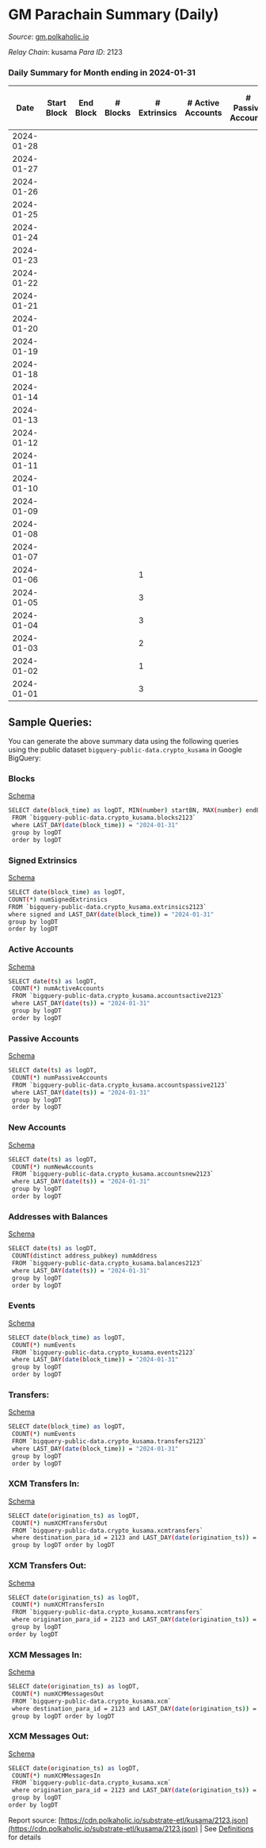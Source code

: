 # GM Parachain Summary (Daily)

_Source_: [gm.polkaholic.io](https://gm.polkaholic.io)

*Relay Chain*: kusama
*Para ID*: 2123



### Daily Summary for Month ending in 2024-01-31


| Date    | Start Block | End Block | # Blocks | # Extrinsics | # Active Accounts | # Passive Accounts | # New Accounts | # Addresses | # Events  | # Transfers ($USD) | # XCM Transfers In ($USD) | # XCM Transfers Out ($USD) | # XCM In | # XCM Out | Issues |
|---------|-------------|-----------|----------|--------------|-------------------|--------------------|----------------|-------------|-----------|--------------------|---------------------------|----------------------------|----------|-----------|--------|
| 2024-01-28 |  |  |  |  |  |  |  |  |  |   |   |   |  |  |  |
| 2024-01-27 |  |  |  |  |  |  |  | 1,380 |  |   |   |   |  |  |  |
| 2024-01-26 |  |  |  |  |  |  |  | 1,370 |  |   |   |   |  |  |  |
| 2024-01-25 |  |  |  |  |  |  |  | 1,370 |  |   |   |   |  |  |  |
| 2024-01-24 |  |  |  |  |  |  |  | 1,370 |  |   |   |   |  |  |  |
| 2024-01-23 |  |  |  |  |  |  |  | 1,369 |  |   |   |   |  |  |  |
| 2024-01-22 |  |  |  |  |  |  |  | 1,369 |  |   |   |   |  |  |  |
| 2024-01-21 |  |  |  |  |  |  |  | 1,369 |  |   |   |   |  |  |  |
| 2024-01-20 |  |  |  |  |  |  |  | 1,368 |  |   |   |   |  |  |  |
| 2024-01-19 |  |  |  |  |  |  |  | 1,368 |  |   |   |   |  |  |  |
| 2024-01-18 |  |  |  |  |  |  |  | 1,368 |  |   |   |   |  |  |  |
| 2024-01-14 |  |  |  |  |  |  |  |  |  |   |   |   |  |  |  |
| 2024-01-13 |  |  |  |  |  |  |  | 1,368 |  |   |   |   |  |  |  |
| 2024-01-12 |  |  |  |  |  |  |  | 1,366 |  |   |   |   |  |  |  |
| 2024-01-11 |  |  |  |  |  |  |  | 1,366 |  |   |   |   |  |  |  |
| 2024-01-10 |  |  |  |  |  |  |  | 1,366 |  |   |   |   |  |  |  |
| 2024-01-09 |  |  |  |  |  |  |  | 1,366 |  |   |   | 4  |  | 4 |  |
| 2024-01-08 |  |  |  |  |  |  |  | 1,366 |  |   |   | 1  |  | 1 |  |
| 2024-01-07 |  |  |  |  |  |  |  | 1,365 |  |   |   |   |  |  |  |
| 2024-01-06 |  |  |  | 1 |  |  |  | 1,365 | 1,008 |   |   |   |  | 2 |  |
| 2024-01-05 |  |  |  | 3 |  |  |  | 1,365 | 9,045 | 63  |   |   |  |  |  |
| 2024-01-04 |  |  |  | 3 |  |  |  | 1,365 | 6,268 | 30  |   |   |  |  |  |
| 2024-01-03 |  |  |  | 2 |  |  |  | 1,365 | 6,290 | 65  |   |   |  |  |  |
| 2024-01-02 |  |  |  | 1 |  |  |  | 1,365 | 6,249 | 30  |   |   |  |  |  |
| 2024-01-01 |  |  |  | 3 |  |  |  | 1,365 | 6,815 | 113  |   |   |  |  |  |

## Sample Queries:
You can generate the above summary data using the following queries using the public dataset `bigquery-public-data.crypto_kusama` in Google BigQuery:


### Blocks 

[Schema](https://github.com/colorfulnotion/substrate-etl/blob/main/schema/blocks.json)

```bash
SELECT date(block_time) as logDT, MIN(number) startBN, MAX(number) endBN, COUNT(*) numBlocks 
 FROM `bigquery-public-data.crypto_kusama.blocks2123`  
 where LAST_DAY(date(block_time)) = "2024-01-31" 
 group by logDT 
 order by logDT
```

### Signed Extrinsics 

[Schema](https://github.com/colorfulnotion/substrate-etl/blob/main/schema/extrinsics.json)

```bash
SELECT date(block_time) as logDT, 
COUNT(*) numSignedExtrinsics 
FROM `bigquery-public-data.crypto_kusama.extrinsics2123`  
where signed and LAST_DAY(date(block_time)) = "2024-01-31" 
group by logDT 
order by logDT
```

### Active Accounts 

[Schema](https://github.com/colorfulnotion/substrate-etl/blob/main/schema/accountsactive.json)

```bash
SELECT date(ts) as logDT, 
 COUNT(*) numActiveAccounts 
 FROM `bigquery-public-data.crypto_kusama.accountsactive2123` 
 where LAST_DAY(date(ts)) = "2024-01-31" 
 group by logDT 
 order by logDT
```

### Passive Accounts 

[Schema](https://github.com/colorfulnotion/substrate-etl/blob/main/schema/accountspassive.json)

```bash
SELECT date(ts) as logDT, 
 COUNT(*) numPassiveAccounts 
 FROM `bigquery-public-data.crypto_kusama.accountspassive2123` 
 where LAST_DAY(date(ts)) = "2024-01-31" 
 group by logDT 
 order by logDT
```

### New Accounts 

[Schema](https://github.com/colorfulnotion/substrate-etl/blob/main/schema/accountsnew.json)

```bash
SELECT date(ts) as logDT, 
 COUNT(*) numNewAccounts 
 FROM `bigquery-public-data.crypto_kusama.accountsnew2123` 
 where LAST_DAY(date(ts)) = "2024-01-31" 
 group by logDT
 order by logDT
```

### Addresses with Balances 

[Schema](https://github.com/colorfulnotion/substrate-etl/blob/main/schema/balances.json)

```bash
SELECT date(ts) as logDT,
 COUNT(distinct address_pubkey) numAddress 
 FROM `bigquery-public-data.crypto_kusama.balances2123` 
 where LAST_DAY(date(ts)) = "2024-01-31" 
 group by logDT 
 order by logDT
```

### Events 

[Schema](https://github.com/colorfulnotion/substrate-etl/blob/main/schema/events.json)

```bash
SELECT date(block_time) as logDT, 
 COUNT(*) numEvents 
 FROM `bigquery-public-data.crypto_kusama.events2123` 
 where LAST_DAY(date(block_time)) = "2024-01-31" 
 group by logDT 
 order by logDT
```

### Transfers:

[Schema](https://github.com/colorfulnotion/substrate-etl/blob/main/schema/transfers.json)

```bash
SELECT date(block_time) as logDT, 
 COUNT(*) numEvents 
 FROM `bigquery-public-data.crypto_kusama.transfers2123` 
 where LAST_DAY(date(block_time)) = "2024-01-31" 
 group by logDT 
 order by logDT
```

### XCM Transfers In: 

[Schema](https://github.com/colorfulnotion/substrate-etl/blob/main/schema/xcmtransfers.json)

```bash
SELECT date(origination_ts) as logDT, 
 COUNT(*) numXCMTransfersOut 
 FROM `bigquery-public-data.crypto_kusama.xcmtransfers` 
 where destination_para_id = 2123 and LAST_DAY(date(origination_ts)) = "2024-01-31" 
 group by logDT order by logDT
```

### XCM Transfers Out: 

[Schema](https://github.com/colorfulnotion/substrate-etl/blob/main/schema/xcmtransfers.json)

```bash
SELECT date(origination_ts) as logDT, 
 COUNT(*) numXCMTransfersIn 
 FROM `bigquery-public-data.crypto_kusama.xcmtransfers` 
 where origination_para_id = 2123 and LAST_DAY(date(origination_ts)) = "2024-01-31" 
 group by logDT 
order by logDT
```

### XCM Messages In: 

[Schema](https://github.com/colorfulnotion/substrate-etl/blob/main/schema/xcm.json)

```bash
SELECT date(origination_ts) as logDT, 
 COUNT(*) numXCMMessagesOut 
 FROM `bigquery-public-data.crypto_kusama.xcm` 
 where destination_para_id = 2123 and LAST_DAY(date(origination_ts)) = "2024-01-31" 
 group by logDT order by logDT
```

### XCM Messages Out: 

[Schema](https://github.com/colorfulnotion/substrate-etl/blob/main/schema/xcm.json)

```bash
SELECT date(origination_ts) as logDT, 
 COUNT(*) numXCMMessagesIn 
 FROM `bigquery-public-data.crypto_kusama.xcm` 
 where origination_para_id = 2123 and LAST_DAY(date(origination_ts)) = "2024-01-31" 
 group by logDT 
order by logDT
```


Report source: [https://cdn.polkaholic.io/substrate-etl/kusama/2123.json](https://cdn.polkaholic.io/substrate-etl/kusama/2123.json) | See [Definitions](/DEFINITIONS.md) for details
